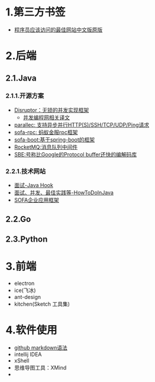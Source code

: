 # 1.第三方书签
- [程序员应该访问的最佳网站中文版原版](https://www.cnblogs.com/loveincode/p/7356803.html)


# 2.后端
## 2.1.Java
### 2.1.1.开源方案
* [Disruptor：无锁的并发实现框架](https://github.com/LMAX-Exchange/disruptor/wiki/Introduction)      
  - [并发编程网相关译文](http://ifeve.com/disruptor/)     
* [parallec: 支持异步并行HTTP(S)/SSH/TCP/UDP/Ping请求](https://github.com/eBay/parallec)  
* [sofa-rpc: 蚂蚁金服rpc框架](https://github.com/alipay/sofa-rpc)
* [sofa-boot:基于spring-boot的框架](https://github.com/alipay/sofa-boot)
* [RocketMQ:消息队列中间件](http://rocketmq.apache.org/docs/quick-start/)
* [SBE:号称比Google的Protocol buffer还快的编解码库](https://github.com/real-logic/simple-binary-encoding/wiki)
### 2.2.1.技术网站
- [面试-Java Hook](http://javahonk.com/category/interview/)
- [面试、并发、最佳实践等-HowToDoInJava](https://howtodoinjava.com/java-8-tutorial/)
- [SOFA企业应用框架](https://blog.csdn.net/significantfrank/article/details/79286947)
## 2.2.Go

## 2.3.Python

# 3.前端  
* electron
* ice(飞冰)
* ant-design
* kitchen(Sketch 工具集)


# 4.软件使用 
* [github markdown语法](https://www.cnblogs.com/yabin/p/6366151.html)
* intellij IDEA
* xShell
* 思维导图工具：XMind
*
